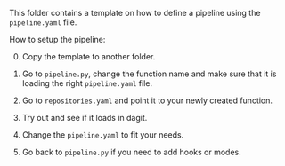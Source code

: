 This folder contains a template on how to define a pipeline using 
the `pipeline.yaml` file.

How to setup the pipeline:

0. Copy the template to another folder.

1. Go to `pipeline.py`, change the function name and make sure that it is
loading the right `pipeline.yaml` file.

2. Go to `repositories.yaml` and point it to your newly created function.

3. Try out and see if it loads in dagit. 

4. Change the `pipeline.yaml` to fit your needs.

5. Go back to `pipeline.py` if you need to add hooks or modes.